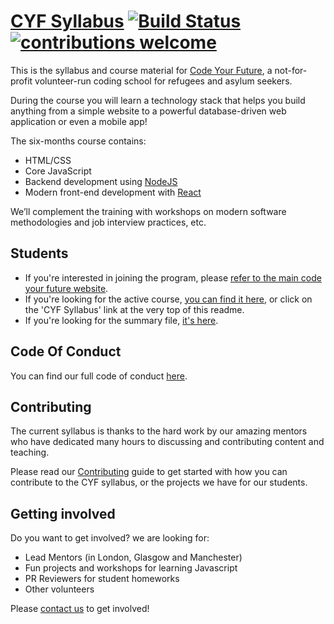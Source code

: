 # [CYF Syllabus](https://codeyourfuture.github.io/syllabus-master/) [![Build Status](https://travis-ci.org/CodeYourFuture/syllabus.svg?branch=master)](https://travis-ci.org/CodeYourFuture/syllabus) [![contributions welcome](https://img.shields.io/badge/contributions-welcome-brightgreen.svg?style=flat)](https://github.com/CodeYourFuture/syllabus/blob/master/CONTRIBUTING.md)

This is the syllabus and course material for
[Code Your Future](http://codeyourfuture.co/), a not-for-profit volunteer-run
coding school for refugees and asylum seekers.

During the course you will learn a technology stack that helps you build
anything from a simple website to a powerful database-driven web application or
even a mobile app!

The six-months course contains:

* HTML/CSS
* Core JavaScript
* Backend development using [NodeJS](https://nodejs.org)
* Modern front-end development with [React](https://facebook.github.io/react/)

We’ll complement the training with workshops on modern software methodologies
and job interview practices, etc.

## Students
* If you're interested in joining the program, please
[refer to the main code your future website](https://codeyourfuture.io/students).
* If you're looking for the active course,
[you can find it here](https://codeyourfuture.github.io/syllabus-master/),
or click on the 'CYF Syllabus' link at the very top of
this readme.
* If you're looking for the summary file, [it's here](/SUMMARY.md).

## Code Of Conduct
You can find our full code of conduct [here](CODE_OF_CONDUCT.md).

## Contributing

The current syllabus is thanks to the hard work by our amazing
mentors who have dedicated many hours to discussing and contributing content
and teaching.

Please read our [Contributing](CONTRIBUTING.md) guide to get started with how
you can contribute to the CYF syllabus, or the projects we have for our
students.

## Getting involved

Do you want to get involved? we are looking for:

* Lead Mentors (in London, Glasgow and Manchester)
* Fun projects and workshops for learning Javascript
* PR Reviewers for student homeworks
* Other volunteers

Please [contact us](https://codeyourfuture.io/apply/mentor) to get involved!
